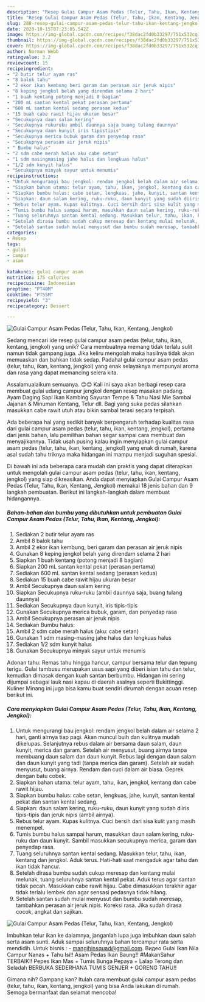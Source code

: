 ```yaml
---
description: "Resep Gulai Campur Asam Pedas (Telur, Tahu, Ikan, Kentang, Jengkol) Anti Gagal"
title: "Resep Gulai Campur Asam Pedas (Telur, Tahu, Ikan, Kentang, Jengkol) Anti Gagal"
slug: 288-resep-gulai-campur-asam-pedas-telur-tahu-ikan-kentang-jengkol-anti-gagal
date: 2020-10-15T07:23:05.542Z
image: https://img-global.cpcdn.com/recipes/f38dac2fd0b33297/751x532cq70/gulai-campur-asam-pedas-telur-tahu-ikan-kentang-jengkol-foto-resep-utama.jpg
thumbnail: https://img-global.cpcdn.com/recipes/f38dac2fd0b33297/751x532cq70/gulai-campur-asam-pedas-telur-tahu-ikan-kentang-jengkol-foto-resep-utama.jpg
cover: https://img-global.cpcdn.com/recipes/f38dac2fd0b33297/751x532cq70/gulai-campur-asam-pedas-telur-tahu-ikan-kentang-jengkol-foto-resep-utama.jpg
author: Norman Webb
ratingvalue: 3.2
reviewcount: 15
recipeingredient:
- "2 butir telur ayam ras"
- "8 balok tahu"
- "2 ekor ikan kembung beri garam dan perasan air jeruk nipis"
- "8 keping jengkol belah yang direndam selama 2 hari"
- "1 buah kentang potong menjadi 8 bagian"
- "200 mL santan kental pekat perasan pertama"
- "600 mL santan kental sedang perasan kedua"
- "15 buah cabe rawit hijau ukuran besar"
- "Secukupnya daun salam kering"
- "Secukupnya rukuruku ambil daunnya saja buang tulang daunnya"
- "Secukupnya daun kunyit iris tipistipis"
- "Secukupnya merica bubuk garam dan penyedap rasa"
- "Secukupnya perasan air jeruk nipis"
- " Bumbu halus"
- "2 sdm cabe merah halus aku cabe setan"
- "1 sdm masingmasing jahe halus dan lengkuas halus"
- "1/2 sdm kunyit halus"
- "Secukupnya minyak sayur untuk menumis"
recipeinstructions:
- "Untuk mengurangi bau jengkol: rendam jengkol belah dalam air selama 2 hari, ganti airnya tiap pagi. Akan muncul buih dan kulitnya mudah dikelupas. Selanjutnya rebus dalam air bersama daun salam, daun kunyit, merica dan garam. Setelah air menyusut, buang airnya tanpa membuang daun salam dan daun kunyit. Rebus lagi dengan daun salam dan daun kunyit yang tadi (tanpa merica dan garam). Setelah air sudah menyusut, buang airnya. Rendam dan cuci dalam air biasa. Geprek dengan batu cobek."
- "Siapkan bahan utama: telur ayam, tahu, ikan, jengkol, kentang dan cabe rawit hijau."
- "Siapkan bumbu halus: cabe setan, lengkuas, jahe, kunyit, santan kental pekat dan santan kental sedang."
- "Siapkan: daun salam kering, ruku-ruku, daun kunyit yang sudah diiris tipis-tipis dan jeruk nipis (ambil airnya)."
- "Rebus telur ayam. Kupas kulitnya. Cuci bersih dari sisa kulit yang masih menempel."
- "Tumis bumbu halus sampai harum, masukkan daun salam kering, ruku-ruku dan daun kunyit. Sambil masukkan secukupnya merica, garam dan penyedap rasa."
- "Tuang seluruhnya santan kental sedang. Masukkan telur, tahu, ikan, kentang dan jengkol. Aduk terus. Hati-hati saat mengaduk agar tahu dan ikan tidak hancur."
- "Setelah dirasa bumbu sudah cukup meresap dan kentang mulai melunak, tuang seluruhnya santan kental pekat. Aduk terus agar santan tidak pecah. Masukkan cabe rawit hijau. Cabe dimasukkan terakhir agar tidak terlalu lembek dan agar sensasi pedasnya tidak hilang."
- "Setelah santan sudah mulai menyusut dan bumbu sudah meresap, tambahkan perasan air jeruk nipis. Koreksi rasa. Jika sudah dirasa cocok, angkat dan sajikan."
categories:
- Resep
tags:
- gulai
- campur
- asam

katakunci: gulai campur asam 
nutrition: 175 calories
recipecuisine: Indonesian
preptime: "PT40M"
cooktime: "PT55M"
recipeyield: "3"
recipecategory: Dessert

---
```



![Gulai Campur Asam Pedas (Telur, Tahu, Ikan, Kentang, Jengkol)](https://img-global.cpcdn.com/recipes/f38dac2fd0b33297/751x532cq70/gulai-campur-asam-pedas-telur-tahu-ikan-kentang-jengkol-foto-resep-utama.jpg)

Sedang mencari ide resep gulai campur asam pedas (telur, tahu, ikan, kentang, jengkol) yang unik? Cara membuatnya memang tidak terlalu sulit namun tidak gampang juga. Jika keliru mengolah maka hasilnya tidak akan memuaskan dan bahkan tidak sedap. Padahal gulai campur asam pedas (telur, tahu, ikan, kentang, jengkol) yang enak selayaknya mempunyai aroma dan rasa yang dapat memancing selera kita.

Assalamualaikum semuanya. 😊😊 Kali ini saya akan berbagi resep cara membuat gulai udang campur jengkol dengan resep masakan padang. Ayam Daging Sapi Ikan Kambing Sayuran Tempe &amp; Tahu Nasi Mie Sambal Jajanan &amp; Minuman Kentang, Telur dll. Bagi yang suka pedas silahkan masukkan cabe rawit utuh atau bikin sambal terasi secara terpisah.

Ada beberapa hal yang sedikit banyak berpengaruh terhadap kualitas rasa dari gulai campur asam pedas (telur, tahu, ikan, kentang, jengkol), pertama dari jenis bahan, lalu pemilihan bahan segar sampai cara membuat dan menyajikannya. Tidak usah pusing kalau ingin menyiapkan gulai campur asam pedas (telur, tahu, ikan, kentang, jengkol) yang enak di rumah, karena asal sudah tahu triknya maka hidangan ini mampu menjadi suguhan spesial.


Di bawah ini ada beberapa cara mudah dan praktis yang dapat diterapkan untuk mengolah gulai campur asam pedas (telur, tahu, ikan, kentang, jengkol) yang siap dikreasikan. Anda dapat menyiapkan Gulai Campur Asam Pedas (Telur, Tahu, Ikan, Kentang, Jengkol) memakai 18 jenis bahan dan 9 langkah pembuatan. Berikut ini langkah-langkah dalam membuat hidangannya.

<!--inarticleads1-->

##### Bahan-bahan dan bumbu yang dibutuhkan untuk pembuatan Gulai Campur Asam Pedas (Telur, Tahu, Ikan, Kentang, Jengkol):

1. Sediakan 2 butir telur ayam ras
1. Ambil 8 balok tahu
1. Ambil 2 ekor ikan kembung, beri garam dan perasan air jeruk nipis
1. Gunakan 8 keping jengkol belah yang direndam selama 2 hari
1. Siapkan 1 buah kentang (potong menjadi 8 bagian)
1. Siapkan 200 mL santan kental pekat (perasan pertama)
1. Sediakan 600 mL santan kental sedang (perasan kedua)
1. Sediakan 15 buah cabe rawit hijau ukuran besar
1. Ambil Secukupnya daun salam kering
1. Siapkan Secukupnya ruku-ruku (ambil daunnya saja, buang tulang daunnya)
1. Sediakan Secukupnya daun kunyit, iris tipis-tipis
1. Gunakan Secukupnya merica bubuk, garam, dan penyedap rasa
1. Ambil Secukupnya perasan air jeruk nipis
1. Sediakan  Bumbu halus:
1. Ambil 2 sdm cabe merah halus (aku: cabe setan)
1. Gunakan 1 sdm masing-masing jahe halus dan lengkuas halus
1. Sediakan 1/2 sdm kunyit halus
1. Gunakan Secukupnya minyak sayur untuk menumis


Adonan tahu: Remas tahu hingga hancur, campur bersama telur dan tepung terigu. Gulai tambusu merupakan usus sapi yang diberi isian tahu dan telur, kemudian dimasak dengan kuah santan berbumbu. Hidangan ini sering dijumpai sebagai lauk nasi kapau di daerah asalnya seperti Bukittinggi. Kuliner Minang ini juga bisa kamu buat sendiri dirumah dengan acuan resep berikut ini. 

<!--inarticleads2-->

##### Cara menyiapkan Gulai Campur Asam Pedas (Telur, Tahu, Ikan, Kentang, Jengkol):

1. Untuk mengurangi bau jengkol: rendam jengkol belah dalam air selama 2 hari, ganti airnya tiap pagi. Akan muncul buih dan kulitnya mudah dikelupas. Selanjutnya rebus dalam air bersama daun salam, daun kunyit, merica dan garam. Setelah air menyusut, buang airnya tanpa membuang daun salam dan daun kunyit. Rebus lagi dengan daun salam dan daun kunyit yang tadi (tanpa merica dan garam). Setelah air sudah menyusut, buang airnya. Rendam dan cuci dalam air biasa. Geprek dengan batu cobek.
1. Siapkan bahan utama: telur ayam, tahu, ikan, jengkol, kentang dan cabe rawit hijau.
1. Siapkan bumbu halus: cabe setan, lengkuas, jahe, kunyit, santan kental pekat dan santan kental sedang.
1. Siapkan: daun salam kering, ruku-ruku, daun kunyit yang sudah diiris tipis-tipis dan jeruk nipis (ambil airnya).
1. Rebus telur ayam. Kupas kulitnya. Cuci bersih dari sisa kulit yang masih menempel.
1. Tumis bumbu halus sampai harum, masukkan daun salam kering, ruku-ruku dan daun kunyit. Sambil masukkan secukupnya merica, garam dan penyedap rasa.
1. Tuang seluruhnya santan kental sedang. Masukkan telur, tahu, ikan, kentang dan jengkol. Aduk terus. Hati-hati saat mengaduk agar tahu dan ikan tidak hancur.
1. Setelah dirasa bumbu sudah cukup meresap dan kentang mulai melunak, tuang seluruhnya santan kental pekat. Aduk terus agar santan tidak pecah. Masukkan cabe rawit hijau. Cabe dimasukkan terakhir agar tidak terlalu lembek dan agar sensasi pedasnya tidak hilang.
1. Setelah santan sudah mulai menyusut dan bumbu sudah meresap, tambahkan perasan air jeruk nipis. Koreksi rasa. Jika sudah dirasa cocok, angkat dan sajikan.
<img src="//assets-global.cpcdn.com/assets/icons/button_play-2c75c40dde080a61004c1f40b05d8f140eaff45d7e9e6481dc71c63d2e7c4909.png" alt="Gulai Campur Asam Pedas (Telur, Tahu, Ikan, Kentang, Jengkol)">

Imbuhkan telur ikan ke dalamnya, janganlah lupa juga imbuhkan daun salah serta asam sunti. Aduk sampai seluruhnya bahan tercampur rata serta mendidih. Untuk bisnis : - mangihinsquad@gmail.com. Видео Gulai Ikan Nila Campur Nanas + Tahu Isi!! Asam Pedas Ikan Baung!! #MakanSahur TERBAIK!! Pepes Ikan Mas + Tumis Bunga Pepaya + Lalap Terong dan Seladah BERBUKA SEDERHANA TUMIS GENJER + GORENG TAHU!! 

Gimana nih? Gampang kan? Itulah cara membuat gulai campur asam pedas (telur, tahu, ikan, kentang, jengkol) yang bisa Anda lakukan di rumah. Semoga bermanfaat dan selamat mencoba!
